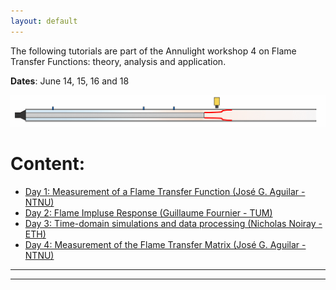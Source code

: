 ```yaml
---
layout: default
---
```


The following tutorials are part of the Annulight workshop 4 on Flame Transfer Functions: theory, analysis and application.

**Dates**: June 14, 15, 16 and 18

![Forced_Flame_gif](/assets/Forced_Flame.gif)

# Content:
* [Day 1: Measurement of a Flame Transfer Function (José G. Aguilar - NTNU)](./day1.html)
* [Day 2: Flame Impluse Response (Guillaume Fournier - TUM)](./day2.html)
* [Day 3: Time-domain simulations and data processing (Nicholas Noiray - ETH)](./day3.html)
* [Day 4: Measurement of the Flame Transfer Matrix (José G. Aguilar - NTNU) ](./day4.html)

* * *


* * *

